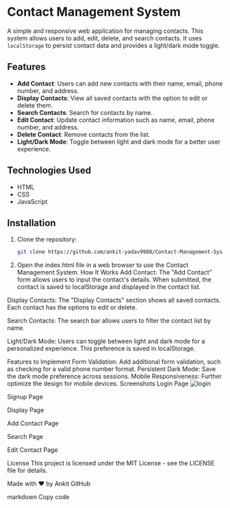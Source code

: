 # Contact Management System

A simple and responsive web application for managing contacts. This system allows users to add, edit, delete, and search contacts. It uses `localStorage` to persist contact data and provides a light/dark mode toggle.

## Features

- **Add Contact**: Users can add new contacts with their name, email, phone number, and address.
- **Display Contacts**: View all saved contacts with the option to edit or delete them.
- **Search Contacts**: Search for contacts by name.
- **Edit Contact**: Update contact information such as name, email, phone number, and address.
- **Delete Contact**: Remove contacts from the list.
- **Light/Dark Mode**: Toggle between light and dark mode for a better user experience.

## Technologies Used

- HTML
- CSS
- JavaScript

## Installation

1. Clone the repository:
   ```bash
   git clone https://github.com/ankit-yadav9988/Contact-Management-System.git
2. Open the index.html file in a web browser to use the Contact Management System.
How It Works
Add Contact: The "Add Contact" form allows users to input the contact's details. When submitted, the contact is saved to localStorage and displayed in the contact list.

Display Contacts: The "Display Contacts" section shows all saved contacts. Each contact has the options to edit or delete.

Search Contacts: The search bar allows users to filter the contact list by name.

Light/Dark Mode: Users can toggle between light and dark mode for a personalized experience. This preference is saved in localStorage.

Features to Implement
Form Validation: Add additional form validation, such as checking for a valid phone number format.
Persistent Dark Mode: Save the dark mode preference across sessions.
Mobile Responsiveness: Further optimize the design for mobile devices.
Screenshots
Login Page
![login](https://github.com/user-attachments/assets/ad4e9d14-ae87-4768-9083-9b16e560feab)

Signup Page


Display Page


Add Contact Page


Search Page


Edit Contact Page


License
This project is licensed under the MIT License - see the LICENSE file for details.

Made with ❤️ by Ankit
GitHub

markdown
Copy code
